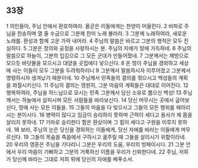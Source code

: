## 33장
1 의인들아, 주님 안에서 환호하여라. 올곧은 이들에게는 찬양이 어울린다.
2 비파로 주님을 찬송하며 열 줄 수금으로 그분께 찬미 노래 불러라.
3 그분께 노래하여라, 새로운 노래를. 환성과 함께 고운 가락 내어라.
4 주님의 말씀은 바르고 그분의 행적은 모두 진실하다.
5 그분은 정의와 공정을 사랑하시는 분. 주님의 자애가 땅에 가득하네.
6 주님의 말씀으로 하늘이, 그분의 입김으로 그 모든 군대가 만들어졌네.
7 그분께서는 제방으로 모으듯 바닷물을 모으시고 대양을 곳집에다 넣으신다.
8 온 땅이 주님을 경외하고 세상에 사는 이들이 모두 그분을 두려워하리니
9 그분께서 말씀하시자 이루어졌고 그분께서 명령하시자 생겨났기 때문이네.
10 주님께서 민족들의 결의를 꺾으시고 백성들의 계획을 좌절시키신다.
11 주님의 결의는 영원히, 그분 마음의 계획들은 대대로 이어진다.
12 행복하여라, 주님을 하느님으로 모시는 민족 그분께서 당신 소유로 뽑으신 백성!
13 주님께서는 하늘에서 살피시며 모든 사람들을 바라보신다.
14 당신 머무시는 곳에서 굽어보신다, 땅에 사는 모든 이들을.
15 그들의 마음을 다 빚으시고 그들의 모든 행위를 헤아리시는 분이시다.
16 병력이 많다고 임금이 승리하지 못하며 근력이 세다고 용사가 제 몸을 살리지 못하네.
17 기마로 승리한다 함은 환상이며 그 힘이 세다고 구원을 이루지 못하네.
18 보라, 주님의 눈은 당신을 경외하는 이들에게, 당신 자애를 바라는 이들에게 머무르신다.
19 그들의 목숨을 죽음에서 구하시고 굶주릴 때 그들을 살리시기 위함이라네.
20 우리의 영혼은 주님을 기다리니 그분은 우리의 도움, 우리의 방패이시다.
21 그분 안에서 우리 마음이 기뻐하고 그분의 거룩하신 이름을 우리가 신뢰한다네.
22 주님, 저희가 당신께 바라는 그대로 저희 위에 당신의 자애를 베푸소서.
